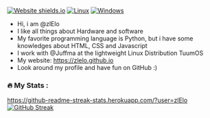 [![Website shields.io](https://img.shields.io/website-up-down-green-red/http/shields.io.svg)](https://zlelo.github.io)
[![Linux](https://svgshare.com/i/Zhy.svg)](https://svgshare.com/i/Zhy.svg)
[![Windows](https://svgshare.com/i/ZhY.svg)](https://svgshare.com/i/ZhY.svg)


- Hi, i am @zlElo
- I like all things about Hardware and software
- My favorite programming language is Python, but i have some knowledges about HTML, CSS and Javascript
- I work with @Juffma at the lightweight Linux Distribution TuumOS
- My website: https://zlelo.github.io 
- Look around my profile and have fun on GitHub :)


### :fire: My Stats :

https://github-readme-streak-stats.herokuapp.com/?user=zlElo
[![GitHub Streak](http://github-readme-streak-stats.herokuapp.com?user=zlElo&theme=tokyonight&date_format=j%20M%5B%20Y%5D)](https://git.io/streak-stats)

<!---
zlElo/zlElo is a ✨ special ✨ repository because its `README.md` (this file) appears on your GitHub profile.
You can click the Preview link to take a look at your changes.
--->
